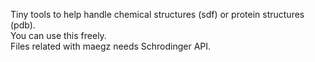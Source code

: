 Tiny tools to help handle chemical structures (sdf) or protein structures (pdb).  
You can use this freely.  
Files related with maegz needs Schrodinger API.  
